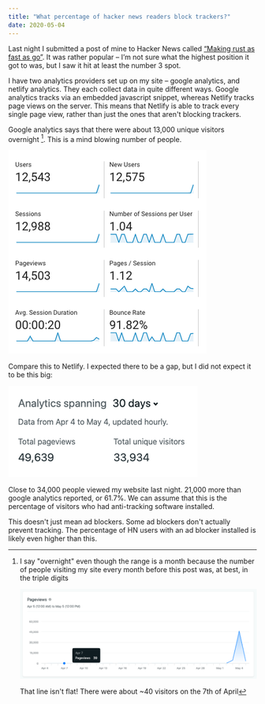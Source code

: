 ```yaml
---
title: "What percentage of hacker news readers block trackers?"
date: 2020-05-04
---
```


Last night I submitted a post of mine to Hacker News called [“Making rust as fast as go”](https://news.ycombinator.com/item?id=23058147). It was rather popular – I’m not sure what the highest position it got to was, but I saw it hit at least the number 3 spot.

I have two analytics providers set up on my site – google analytics, and netlify analytics. They each collect data in quite different ways. Google analytics tracks via an embedded javascript snippet, whereas Netlify tracks page views on the server. This means that Netlify is able to track every single page view, rather than just the ones that aren't blocking trackers.

Google analytics says that there were about 13,000 unique visitors overnight [^1]. This is a mind blowing number of people.

![Google analytics traffic](google_analytics.png)

Compare this to Netlify. I expected there to be a gap, but I did not expect it to be this big:

![Netlify analytics traffic](netlify_analytics.png)

Close to 34,000 people viewed my website last night. 21,000 more than google analytics reported, or 61.7%. We can assume that this is the percentage of visitors who had anti-tracking software installed.

This doesn't just mean ad blockers. Some ad blockers don't actually prevent tracking. The percentage of HN users with an ad blocker installed is likely even higher than this.

[^1]: I say "overnight" even though the range is a month because the number of people visiting my site every month before this post was, at best, in the triple digits

    ![Traffic over the last month. Huge spike on the 4th of May](history.png)

    That line isn't flat! There were about ~40 visitors on the 7th of April

